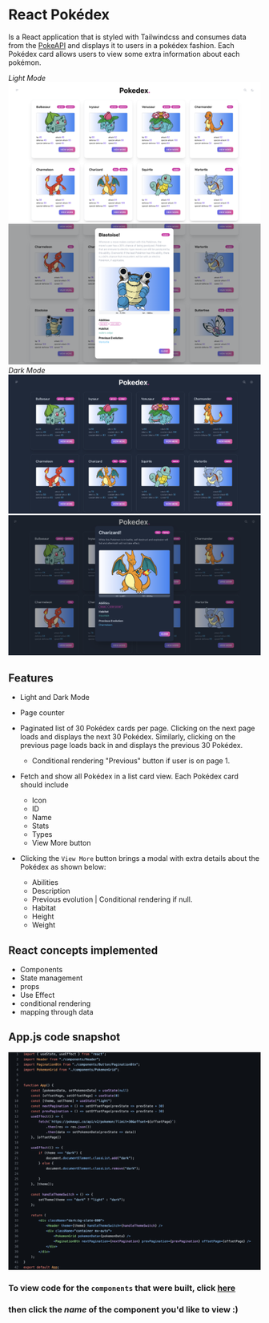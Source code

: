 # React Pokédex
Is a React application that is styled with Tailwindcss and consumes data from the [PokeAPI](https://pokeapi.co/) and displays it to users in a pokédex fashion. Each Pokédex card allows users to view some extra information about each pokémon.

*Light Mode*
![alt text](assets/images/light-home.png)
![alt text](assets/images/light-viewmore.png)
*Dark Mode*
![alt text](assets/images/dark-home.png)
![alt text](assets/images/dark-viewmore.png)

## Features
- Light and Dark Mode
- Page counter
- Paginated list of 30 Pokédex cards per page. Clicking on the next page loads and displays the next 30 Pokédex. Similarly, clicking on the previous page loads back in and displays the previous 30 Pokédex.

  - Conditional rendering "Previous" button if user is on page 1.
- Fetch and show all Pokédex in a list card view. Each Pokédex card should include
    - Icon
    - ID
    - Name
    - Stats
    - Types
    - View More button
- Clicking the `View More` button brings a modal with extra details about the Pokédex as shown below:
    - Abilities
    - Description
    - Previous evolution | Conditional rendering if null.
    - Habitat
    - Height
    - Weight

## React concepts implemented

- Components
- State management
- props
- Use Effect
- conditional rendering
- mapping through data

## App.js code snapshot

![alt text](assets/images/app-js-code.png)
### To view code for the `components` that were built, click [here](https://github.com/JustinWelsh/Pokedex-react/tree/main/frontend/src/components)

### then click the *name* of the component you'd like to view :)
